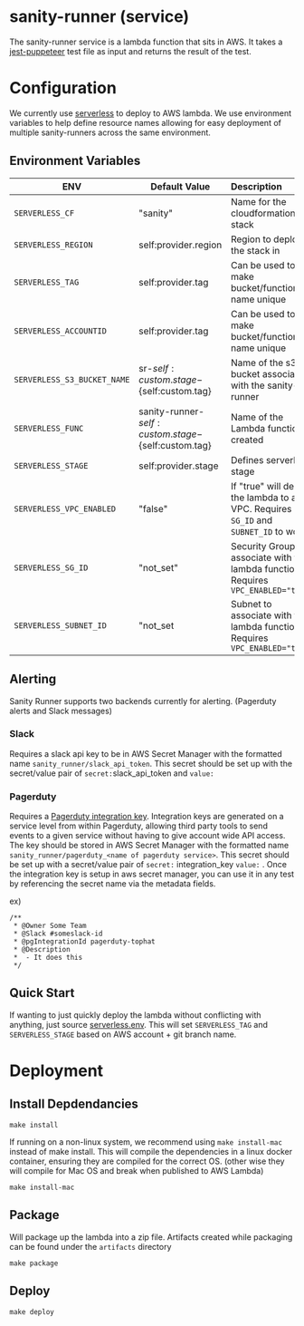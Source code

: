 # sanity-runner (service)

The sanity-runner service is a lambda function that sits in AWS. It takes a [jest-puppeteer](https://github.com/smooth-code/jest-puppeteer) test file as input and returns the result of the test.

# Configuration

We currently use [serverless](https://serverless.com/framework/docs/) to deploy to AWS lambda. We use environment variables to help define resource names allowing for easy deployment of multiple sanity-runners across the same environment.

## Environment Variables

| ENV                         | Default Value                                         | Description   |
| --------------------------- |-----------------------------------------------------  |:----------------|
| `SERVERLESS_CF`             | "sanity"                                              | Name for the cloudformation stack |
| `SERVERLESS_REGION`         | self:provider.region                                  | Region to deploy the stack in|
| `SERVERLESS_TAG`            | self:provider.tag                                     | Can be used to make bucket/function name unique  |
| `SERVERLESS_ACCOUNTID`      | self:provider.tag                                     | Can be used to make bucket/function name unique |
| `SERVERLESS_S3_BUCKET_NAME` | sr-${self:custom.stage}-${self:custom.tag}            | Name of the s3 bucket associated with the sanity-runner |
| `SERVERLESS_FUNC`           | sanity-runner-${self:custom.stage}-${self:custom.tag} | Name of the Lambda function created |
| `SERVERLESS_STAGE`          | self:provider.stage                                   | Defines serverless stage |
| `SERVERLESS_VPC_ENABLED`    | "false"                                               | If "true" will deploy the lambda to a VPC. Requires `SG_ID` and `SUBNET_ID` to work |
| `SERVERLESS_SG_ID`          | "not_set"                                             | Security Group to associate with the lambda function. Requires `VPC_ENABLED="true"` |
| `SERVERLESS_SUBNET_ID`      | "not_set                                              | Subnet to associate with the lambda function. Requires `VPC_ENABLED="true"` |

## Alerting 

Sanity Runner supports two backends currently for alerting. (Pagerduty alerts and Slack messages)

### Slack

Requires a slack api key to be in AWS Secret Manager with the formatted name `sanity_runner/slack_api_token`. This secret should be set up with the secret/value pair of `secret:`slack_api_token and `value:` <insert slack_api_token>


### Pagerduty

Requires a [Pagerduty integration key](https://developer.pagerduty.com/docs/events-api-v2/overview/). Integration keys are generated on a service level from within Pagerduty, allowing third party tools to send events to a given service without having to give account wide API access. The key should be stored in AWS Secret Manager with the formatted name `sanity_runner/pagerduty_<name of pagerduty service>`. This secret should be set up with a secret/value pair of `secret:` integration_key `value:` <integration key for intended service>. Once the integration key is setup in aws secret manager, you can use it in any test by referencing the secret name via the metadata fields.

ex)

```
/**
 * @Owner Some Team
 * @Slack #someslack-id
 * @pgIntegrationId pagerduty-tophat
 * @Description 
 *  - It does this
 */
```

## Quick Start

If wanting to just quickly deploy the lambda without conflicting with anything, just source [serverless.env](./serverless.env). This will set `SERVERLESS_TAG` and `SERVERLESS_STAGE` based on AWS account + git branch name.

# Deployment

## Install Depdendancies

```
make install
```

If running on a non-linux system, we recommend using `make install-mac` instead of make install. This will compile the dependencies in a linux docker container, ensuring they are compiled for the correct OS. (other wise they will compile for Mac OS and break when published to AWS Lambda)
```
make install-mac
```

## Package

Will package up the lambda into a zip file. Artifacts created while packaging can be found under the `artifacts` directory
```
make package
```

## Deploy

```
make deploy
``` 
